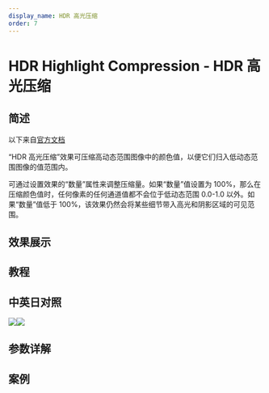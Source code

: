 ```yaml
---
display_name: HDR 高光压缩
order: 7
---
```


# HDR Highlight Compression - HDR 高光压缩

## 简述

以下来自[官方文档](https://helpx.adobe.com/cn/after-effects/using/utility-effects.html)

“HDR 高光压缩”效果可压缩高动态范围图像中的颜色值，以便它们归入低动态范围图像的值范围内。

可通过设置效果的“数量”属性来调整压缩量。如果“数量”值设置为 100%，那么在压缩颜色值时，任何像素的任何通道值都不会位于低动态范围 0.0-1.0
以外。如果“数量”值低于 100%，该效果仍然会将某些细节带入高光和阴影区域的可见范围。

## 效果展示

## 教程

## 中英日对照

![](https://mir.yuelili.com/user/AE/effects/AE-Effects-Utility-HDR_Highlight_Compression.png)![](https://mir.yuelili.com/user/AE/effects/AE-Effects-Utility-HDR_Highlight_Compression_cn.png)

## 参数详解

## 案例
